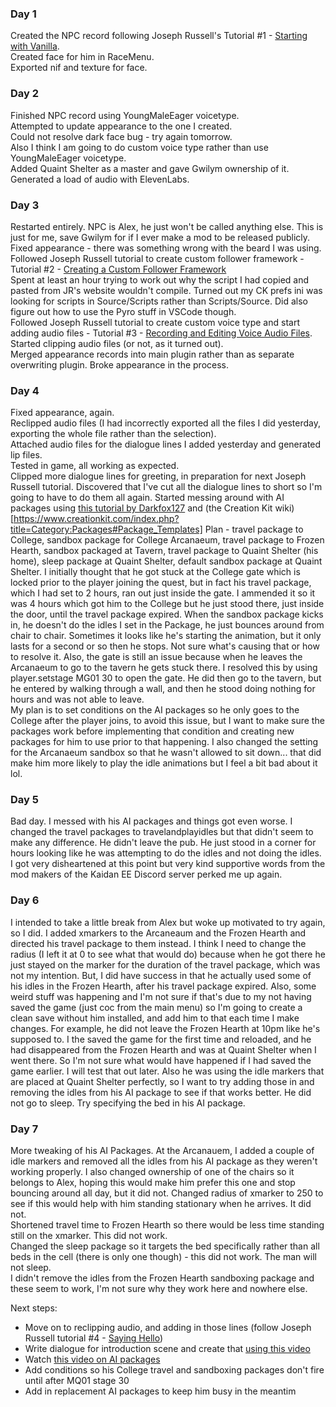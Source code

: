 ### Day 1 
Created the NPC record following Joseph Russell's Tutorial #1 - [Starting with Vanilla](https://www.youtube.com/watch?v=oJB7eLcCo0c).  
Created face for him in RaceMenu.    
Exported nif and texture for face.

### Day 2
Finished NPC record using YoungMaleEager voicetype.  
Attempted to update appearance to the one I created.   
Could not resolve dark face bug - try again tomorrow.  
Also I think I am going to do custom voice type rather than use YoungMaleEager voicetype.  
Added Quaint Shelter as a master and gave Gwilym ownership of it.  
Generated a load of audio with ElevenLabs.

### Day 3
Restarted entirely.  NPC is Alex, he just won't be called anything else.  This is just for me, save Gwilym for if I ever make a mod to be released publicly.  
Fixed appearance - there was something wrong with the beard I was using.  
Followed Joseph Russell tutorial to create custom follower framework  - Tutorial #2 - [Creating a Custom Follower Framework](https://www.youtube.com/watch?v=kEVu-ujB9XU&t=2189s)  
Spent at least an hour trying to work out why the script I had copied and pasted from JR's website wouldn't compile.  Turned out my CK prefs ini was looking for scripts in Source/Scripts rather than Scripts/Source.  Did also figure out how to use the Pyro stuff in VSCode though.  
Followed Joseph Russell tutorial to create custom voice type and start adding audio files - Tutorial #3 - [Recording and Editing Voice Audio Files](https://www.youtube.com/watch?v=aWvnr05bXbQ&t=674s).  
Started clipping audio files (or not, as it turned out).  
Merged appearance records into main plugin rather than as separate overwriting plugin.  Broke appearance in the process.

### Day 4
Fixed appearance, again.  
Reclipped audio files (I had incorrectly exported all the files I did yesterday, exporting the whole file rather than the selection).  
Attached audio files for the dialogue lines I added yesterday and generated lip files.  
Tested in game, all working as expected.  
Clipped more dialogue lines for greeting, in preparation for next Joseph Russell tutorial.
Discovered that I've cut all the dialogue lines to short so I'm going to have to do them all again. 
Started messing around with AI packages using [this tutorial by Darkfox127](https://www.youtube.com/watch?v=E3Nd8LXYRA0&t=900s) and (the Creation Kit wiki)[https://www.creationkit.com/index.php?title=Category:Packages#Package_Templates]
Plan - travel package to College, sandbox package for College Arcanaeum, travel package to Frozen Hearth, sandbox packaged at Tavern, travel package to Quaint Shelter (his home), sleep package at Quaint Shelter, default sandbox package at Quaint Shelter.
I initially thought that he got stuck at the College gate which is locked prior to the player joining the quest, but in fact his travel package, which I had set to 2 hours, ran out just inside the gate.  I ammended it so it was 4 hours which got him to the College but he just stood there, just inside the door, until the travel package expired.
When the sandbox package kicks in, he doesn't do the idles I set in the Package, he just bounces around from chair to chair.  Sometimes it looks like he's starting the animation, but it only lasts for a second or so then he stops.  Not sure what's causing that or how to resolve it.
Also, the gate is still an issue because when he leaves the Arcanaeum to go to the tavern he gets stuck there.
I resolved this by using player.setstage MG01 30 to open the gate.  He did then go to the tavern, but he entered by walking through a wall, and then he stood doing nothing for hours and was not able to leave.  
My plan is to set conditions on the AI packages so he only goes to the College after the player joins, to avoid this issue, but I want to make sure the packages work before implementing that condition and creating new packages for him to use prior to that happening.
I also changed the setting for the Arcanaeum sandbox so that he wasn't allowed to sit down... that did make him more likely to play the idle animations but I feel a bit bad about it lol.

### Day 5
Bad day.  I messed with his AI packages and things got even worse.  I changed the travel packages to travelandplayidles but that didn't seem to make any difference.  He didn't leave the pub.  He just stood in a corner for hours looking like he was attempting to do the idles and not doing the idles.  I got very disheartened at this point but very kind supportive words from the mod makers of the Kaidan EE Discord server perked me up again. 

### Day 6
I intended to take a little break from Alex but woke up motivated to try again, so I did.  I added xmarkers to the Arcaneaum and the Frozen Hearth and directed his travel package to them instead.  I think I need to change the radius (I left it at 0 to see what that would do) because when he got there he just stayed on the marker for the duration of the travel package, which was not my intention.  But, I did have success in that he actually used some of his idles in the Frozen Hearth, after his travel package expired.  Also, some weird stuff was happening and I'm not sure if that's due to my not having saved the game (just coc from the main menu) so I'm going to create a clean save without him installed, and add him to that each time I make changes.  For example, he did not leave the Frozen Hearth at 10pm like he's supposed to.  I the saved the game for the first time and reloaded, and he had disappeared from the Frozen Hearth and was at Quaint Shelter when I went there.  So I'm not sure what would have happened if I had saved the game earlier.  I will test that out later.  Also he was using the idle markers that are placed at Quaint Shelter perfectly, so I want to try adding those in and removing the idles from his AI package to see if that works better. 
 He did not go to sleep.  Try specifying the bed in his AI package.   

### Day 7
More tweaking of his AI Packages.  At the Arcanauem, I added a couple of idle markers and removed all the idles from his AI package as they weren't working properly.  I also changed ownership of one of the chairs so it belongs to Alex, hoping this would make him prefer this one and stop bouncing around all day, but it did not.  Changed radius of xmarker to 250 to see if this would help with him standing stationary when he arrives.  It did not.  
Shortened travel time to Frozen Hearth so there would be less time standing still on the xmarker.  This did not work.  
Changed the sleep package so it targets the bed specifically rather than all beds in the cell (there is only one though) - this did not work.  The man will not sleep.  
I didn't remove the idles from the Frozen Hearth sandboxing package and these seem to work, I'm not sure why they work here and nowhere else.

Next steps:
- Move on to reclipping audio, and adding in those lines (follow Joseph Russell tutorial #4 - [Saying Hello](https://www.youtube.com/watch?v=ycX2QWI08ls))  
- Write dialogue for introduction scene and create that [using this video](https://discord.com/channels/959790733336936508/963797617127591976/1130256657344114699)
- Watch [this video on AI packages](https://www.youtube.com/watch?v=A4T7iNO5YKg&list=WL&index=1&t=1s)
- Add conditions so his College travel and sandboxing packages don't fire until after MQ01 stage 30
- Add in replacement AI packages to keep him busy in the meantim
